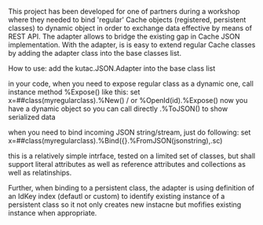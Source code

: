 

This project has been developed for one of partners during a workshop where they needed to bind 'regular' Cache objects (registered, persistent classes)
to dynamic object in order to exchange data effective by means of REST API. The adapter allows to bridge the existing gap in Cache JSON implementation.
With the adapter, is is easy to extend regular Cache classes by adding the adapter class into the base classes list.

How to use:
add the kutac.JSON.Adapter into the base class list

in your code, when you need to expose regular class as a dynamic one, call instance method %Expose() like this:
set x=##class(myregularclass).%New() / or %OpenId(id).%Expose()
now you have a dynamic object so you can call directly .%ToJSON() to show serialized data

when you need to bind incoming JSON string/stream, just do following:
set x=##class(myregularclass).%Bind({}.%FromJSON(jsonstring),.sc)

this is a relatively simple intrface, tested on a limited set of classes, but shall support literal attributes as well as reference attributes and collections as well as relatinships.

Further, when binding to a persistent class, the adapter is using definition of an IdKey index (defautl or custom) to identify existing instance of a persistent class so it not only creates new instacne but mofifies existing instance when appropriate. 
